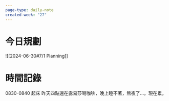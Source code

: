 ```yaml
---
page-type: daily-note
created-week: "27"
---
```

# 今日規劃
![[2024-06-30#7/1 Planning]]
# 時間記錄
0830-0840 起床
昨天四點還在露易莎喝咖啡，晚上睡不著，熬夜了...。現在累。